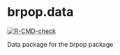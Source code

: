 # brpop.data

<!-- badges: start -->
[![R-CMD-check](https://github.com/rfsaldanha/brpop.data/actions/workflows/R-CMD-check.yaml/badge.svg)](https://github.com/rfsaldanha/brpop.data/actions/workflows/R-CMD-check.yaml)
<!-- badges: end -->

Data package for the brpop package
